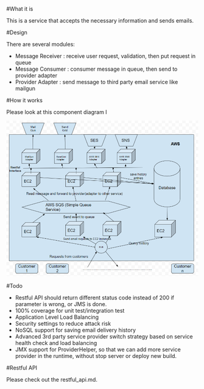 #What it is

This is a service that accepts the necessary information and sends emails.

#Design

There are several modules:

- Message Receiver : receive user request, validation, then put request in queue
- Message Consumer : consumer message in queue, then send to provider adapter
- Provider Adapter : send message to third party email service like mailgun

#How it works

Please look at this component diagram I

![alt text](ComponentDiagram.png "component diagram")

#Todo

- Restful API should return different status code instead of 200 if parameter is wrong, or JMS is done.
- 100% coverage for unit test/integration test
- Application Level Load Balancing
- Security settings to reduce attack risk
- NoSQL support for saving email delivery history
- Advanced 3rd party service provider switch strategy based on service health check and load balancing
- JMX support for ProviderHelper, so that we can add more service provider in the runtime, without stop server or deploy new build.

#Restful API 

Please check out the restful_api.md. 

